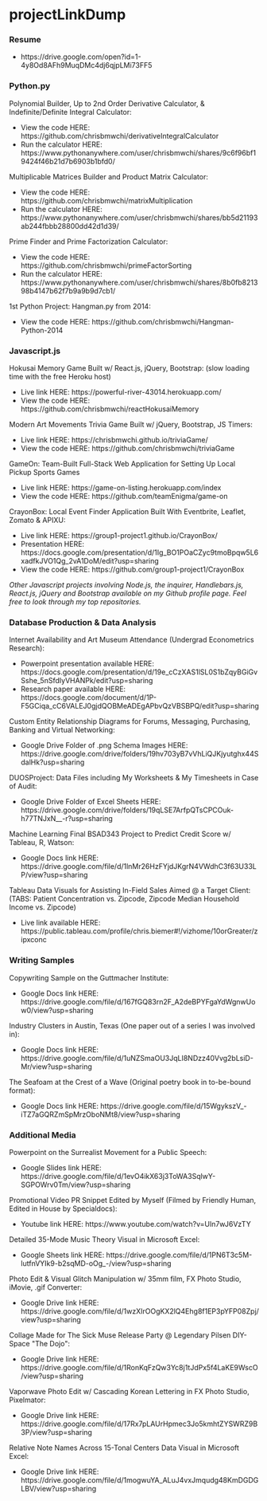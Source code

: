 # projectLinkDump

### Resume

<ul>
  <li>
    https://drive.google.com/open?id=1-4y8Od8AFh9MuqDMc4dj6qjpLMi73FF5
  </li>
  </ul>

### Python.py

Polynomial Builder, Up to 2nd Order Derivative Calculator, & Indefinite/Definite Integral Calculator:
<ul>
  <li>View the code HERE: https://github.com/chrisbmwchi/derivativeIntegralCalculator</li>
  <li>Run the calculator HERE: https://www.pythonanywhere.com/user/chrisbmwchi/shares/9c6f96bf19424f46b21d7b6903b1bfd0/</li>
  </ul>

Multiplicable Matrices Builder and Product Matrix Calculator:
<ul>
  <li>View the code HERE: https://github.com/chrisbmwchi/matrixMultiplication </li>
  <li>Run the calculator HERE: https://www.pythonanywhere.com/user/chrisbmwchi/shares/bb5d21193ab244fbbb28800dd42d1d39/</li>
  </ul>

Prime Finder and Prime Factorization Calculator:
<ul>
  <li>View the code HERE: https://github.com/chrisbmwchi/primeFactorSorting </li>
  <li>Run the calculator HERE: https://www.pythonanywhere.com/user/chrisbmwchi/shares/8b0fb821398b4147b62f7b9a9b9d7cb1/ </li>
  </ul>

1st Python Project: Hangman.py from 2014:
<ul>
  <li>View the code HERE: https://github.com/chrisbmwchi/Hangman-Python-2014 </li>
  </ul>
  

### Javascript.js

Hokusai Memory Game Built w/ React.js, jQuery, Bootstrap: 
(slow loading time with the free Heroku host)
<ul>
  <li>Live link HERE: https://powerful-river-43014.herokuapp.com/</li>
  <li>View the code HERE: https://github.com/chrisbmwchi/reactHokusaiMemory </li>
  </ul>

Modern Art Movements Trivia Game Built w/ jQuery, Bootstrap, JS Timers:
<ul>
  <li>Live link HERE: https://chrisbmwchi.github.io/triviaGame/</li>
  <li>View the code HERE: https://github.com/chrisbmwchi/triviaGame</li>
  </ul

GameOn: Team-Built Full-Stack Web Application for Setting Up Local Pickup Sports Games
<ul>
  <li>Live link HERE: https://game-on-listing.herokuapp.com/index </li>
  <li>View the code HERE: https://github.com/teamEnigma/game-on</li>
  </ul>

CrayonBox: Local Event Finder Application Built With Eventbrite, Leaflet, Zomato & APIXU:
<ul>
  <li>Live link HERE: https://group1-project1.github.io/CrayonBox/ </li>
  <li>Presentation HERE: https://docs.google.com/presentation/d/1Ig_BO1POaCZyc9tmoBpqw5L6xadfkJVO1Qg_2vA1DoM/edit?usp=sharing </li>
  <li>View the code HERE: https://github.com/group1-project1/CrayonBox</li>
  </ul>

*Other Javascript projects involving Node.js, the inquirer, Handlebars.js, React.js, jQuery and Bootstrap available on my Github profile page. Feel free to look through my top repositories.*

### Database Production & Data Analysis

Internet Availability and Art Museum Attendance (Undergrad Econometrics Research):
<ul>
  <li>Powerpoint presentation available HERE: https://docs.google.com/presentation/d/19e_cCzXAS1lSL0S1bZqyBGiGvSshe_5nSfdIyVHANPk/edit?usp=sharing </li>
  <li>Research paper available HERE: https://docs.google.com/document/d/1P-F5GCiqa_cC6VALEJ0gjdQOBMeADEgAPbvQzVBSBPQ/edit?usp=sharing </ul>

Custom Entity Relationship Diagrams for Forums, Messaging, Purchasing, Banking and Virtual Networking:
<ul>
  <li>Google Drive Folder of .png Schema Images HERE: https://drive.google.com/drive/folders/19hv703yB7vVhLiQJKjyutghx44SdalHk?usp=sharing </li>
  </ul>

DUOSProject: Data Files including My Worksheets & My Timesheets in Case of Audit:
<ul>
  <li>Google Drive Folder of Excel Sheets HERE:
    https://drive.google.com/drive/folders/19qLSE7ArfpQTsCPCOuk-h77TNJxN__-r?usp=sharing
  </li>
  </ul>

Machine Learning Final BSAD343 Project to Predict Credit Score w/ Tableau, R, Watson:
<ul>
  <li>Google Docs link HERE: https://drive.google.com/file/d/1lnMr26HzFYjdJKgrN4VWdhC3f63U33LP/view?usp=sharing </li>
  </ul>

Tableau Data Visuals for Assisting In-Field Sales Aimed @ a Target Client:
(TABS: Patient Concentration vs. Zipcode, Zipcode Median Household Income vs. Zipcode)
<ul>
  <li>Live link available HERE: https://public.tableau.com/profile/chris.biemer#!/vizhome/10orGreater/zipxconc </li>
  </ul>

### Writing Samples

Copywriting Sample on the Guttmacher Institute:
<ul>
  <li>Google Docs link HERE: https://drive.google.com/file/d/167fGQ83rn2F_A2deBPYFgaYdWgnwUow0/view?usp=sharing
  </li>
  </ul>

Industry Clusters in Austin, Texas (One paper out of a series I was involved in):
  <ul>
  <li>Google Docs link HERE: https://drive.google.com/file/d/1uNZSmaOU3JqLI8NDzz40Vvg2bLsiD-Mr/view?usp=sharing </li>
  </ul>

The Seafoam at the Crest of a Wave (Original poetry book in to-be-bound format):
  <ul>
  <li>Google Docs link HERE: https://drive.google.com/file/d/15WgykszV_-iTZ7aGQRZmSpMrzOboNMt8/view?usp=sharing </li>
  </ul>

### Additional Media

Powerpoint on the Surrealist Movement for a Public Speech:
  <ul>
  <li>Google Slides link HERE: https://drive.google.com/file/d/1evO4ikX63j3ToWA3SqlwY-SGPOWrv0Tm/view?usp=sharing </li>
  </ul>

Promotional Video PR Snippet Edited by Myself (Filmed by Friendly Human, Edited in House by Specialdocs):
  <ul>
  <li>Youtube link HERE: https://www.youtube.com/watch?v=Uln7wJ6VzTY </li>
  </ul>

Detailed 35-Mode Music Theory Visual in Microsoft Excel:
  <ul>
  <li>Google Sheets link HERE: https://drive.google.com/file/d/1PN6T3c5M-lutfnVYIk9-b2sqMD-oOg_-/view?usp=sharing </li>
  </ul>

Photo Edit & Visual Glitch Manipulation w/ 35mm film, FX Photo Studio, iMovie, .gif Converter:
  <ul>
  <li>Google Drive link HERE: https://drive.google.com/file/d/1wzXIrOOgKX2lQ4Ehg8f1EP3pYFP08Zpj/view?usp=sharing </li>
  </ul>

Collage Made for The Sick Muse Release Party @ Legendary Pilsen DIY-Space "The Dojo":
  <ul>
  <li>Google Drive link HERE: https://drive.google.com/file/d/1RonKqFzQw3Yc8j1tJdPx5f4LaKE9WscO/view?usp=sharing </li>
  </ul>

Vaporwave Photo Edit w/ Cascading Korean Lettering in FX Photo Studio, Pixelmator:
  <ul>
  <li>Google Drive link HERE: https://drive.google.com/file/d/17Rx7pLAUrHpmec3Jo5kmhtZYSWRZ9B3P/view?usp=sharing </li>
  </ul>

Relative Note Names Across 15-Tonal Centers Data Visual in Microsoft Excel:
  <ul>
  <li>Google Drive link HERE: https://drive.google.com/file/d/1mogwuYA_ALuJ4vxJmqudg48KmDGDGLBV/view?usp=sharing </li>
  </ul>











